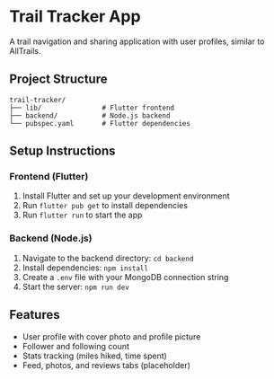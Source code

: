 # Trail Tracker App

A trail navigation and sharing application with user profiles, similar to AllTrails.

## Project Structure

```
trail-tracker/
├── lib/               # Flutter frontend
├── backend/           # Node.js backend
└── pubspec.yaml       # Flutter dependencies
```

## Setup Instructions

### Frontend (Flutter)

1. Install Flutter and set up your development environment
2. Run `flutter pub get` to install dependencies
3. Run `flutter run` to start the app

### Backend (Node.js)

1. Navigate to the backend directory: `cd backend`
2. Install dependencies: `npm install`
3. Create a `.env` file with your MongoDB connection string
4. Start the server: `npm run dev`

## Features

- User profile with cover photo and profile picture
- Follower and following count
- Stats tracking (miles hiked, time spent)
- Feed, photos, and reviews tabs (placeholder)
